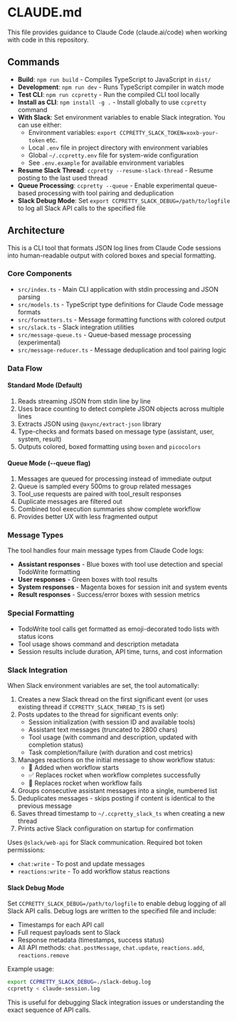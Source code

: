 # CLAUDE.md

This file provides guidance to Claude Code (claude.ai/code) when working with code in this repository.

## Commands

- **Build**: `npm run build` - Compiles TypeScript to JavaScript in `dist/`
- **Development**: `npm run dev` - Runs TypeScript compiler in watch mode
- **Test CLI**: `npm run ccpretty` - Run the compiled CLI tool locally
- **Install as CLI**: `npm install -g .` - Install globally to use `ccpretty` command
- **With Slack**: Set environment variables to enable Slack integration. You can use either:
  - Environment variables: `export CCPRETTY_SLACK_TOKEN=xoxb-your-token` etc.
  - Local `.env` file in project directory with environment variables
  - Global `~/.ccpretty.env` file for system-wide configuration
  - See `.env.example` for available environment variables
- **Resume Slack Thread**: `ccpretty --resume-slack-thread` - Resume posting to the last used thread
- **Queue Processing**: `ccpretty --queue` - Enable experimental queue-based processing with tool pairing and deduplication
- **Slack Debug Mode**: Set `export CCPRETTY_SLACK_DEBUG=/path/to/logfile` to log all Slack API calls to the specified file

## Architecture

This is a CLI tool that formats JSON log lines from Claude Code sessions into human-readable output with colored boxes and special formatting.

### Core Components

- `src/index.ts` - Main CLI application with stdin processing and JSON parsing
- `src/models.ts` - TypeScript type definitions for Claude Code message formats
- `src/formatters.ts` - Message formatting functions with colored output
- `src/slack.ts` - Slack integration utilities
- `src/message-queue.ts` - Queue-based message processing (experimental)
- `src/message-reducer.ts` - Message deduplication and tool pairing logic

### Data Flow

#### Standard Mode (Default)
1. Reads streaming JSON from stdin line by line
2. Uses brace counting to detect complete JSON objects across multiple lines
3. Extracts JSON using `@axync/extract-json` library
4. Type-checks and formats based on message type (assistant, user, system, result)
5. Outputs colored, boxed formatting using `boxen` and `picocolors`

#### Queue Mode (--queue flag)
1. Messages are queued for processing instead of immediate output
2. Queue is sampled every 500ms to group related messages
3. Tool_use requests are paired with tool_result responses
4. Duplicate messages are filtered out
5. Combined tool execution summaries show complete workflow
6. Provides better UX with less fragmented output

### Message Types

The tool handles four main message types from Claude Code logs:
- **Assistant responses** - Blue boxes with tool use detection and special TodoWrite formatting
- **User responses** - Green boxes with tool results
- **System responses** - Magenta boxes for session init and system events  
- **Result responses** - Success/error boxes with session metrics

### Special Formatting

- TodoWrite tool calls get formatted as emoji-decorated todo lists with status icons
- Tool usage shows command and description metadata
- Session results include duration, API time, turns, and cost information

### Slack Integration

When Slack environment variables are set, the tool automatically:
1. Creates a new Slack thread on the first significant event (or uses existing thread if `CCPRETTY_SLACK_THREAD_TS` is set)
2. Posts updates to the thread for significant events only:
   - Session initialization (with session ID and available tools)
   - Assistant text messages (truncated to 2800 chars)
   - Tool usage (with command and description, updated with completion status)
   - Task completion/failure (with duration and cost metrics)
3. Manages reactions on the initial message to show workflow status:
   - 🚀 Added when workflow starts
   - ✅ Replaces rocket when workflow completes successfully
   - 🚨 Replaces rocket when workflow fails
4. Groups consecutive assistant messages into a single, numbered list
5. Deduplicates messages - skips posting if content is identical to the previous message
6. Saves thread timestamp to `~/.ccpretty_slack_ts` when creating a new thread
7. Prints active Slack configuration on startup for confirmation

Uses `@slack/web-api` for Slack communication. Required bot token permissions:
- `chat:write` - To post and update messages
- `reactions:write` - To add workflow status reactions

#### Slack Debug Mode

Set `CCPRETTY_SLACK_DEBUG=/path/to/logfile` to enable debug logging of all Slack API calls. Debug logs are written to the specified file and include:
- Timestamps for each API call
- Full request payloads sent to Slack
- Response metadata (timestamps, success status)
- All API methods: `chat.postMessage`, `chat.update`, `reactions.add`, `reactions.remove`

Example usage:
```bash
export CCPRETTY_SLACK_DEBUG=./slack-debug.log
ccpretty < claude-session.log
```

This is useful for debugging Slack integration issues or understanding the exact sequence of API calls.